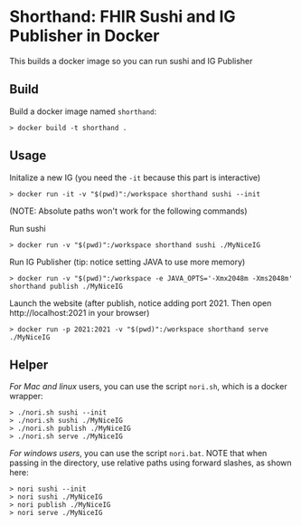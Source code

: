 # Shorthand: FHIR Sushi and IG Publisher in Docker

This builds a docker image so you can run sushi and IG Publisher

## Build

Build a docker image named `shorthand`:

```
> docker build -t shorthand .
```

## Usage

Initalize a new IG (you need the `-it` because this part is interactive)
```
> docker run -it -v "$(pwd)":/workspace shorthand sushi --init
```

(NOTE: Absolute paths won't work for the following commands)

Run sushi
```
> docker run -v "$(pwd)":/workspace shorthand sushi ./MyNiceIG
```

Run IG Publisher (tip: notice setting JAVA to use more memory)
```
> docker run -v "$(pwd)":/workspace -e JAVA_OPTS='-Xmx2048m -Xms2048m' shorthand publish ./MyNiceIG
```

Launch the website (after publish, notice adding port 2021. Then open
http://localhost:2021 in your browser)
```
> docker run -p 2021:2021 -v "$(pwd)":/workspace shorthand serve ./MyNiceIG
```

## Helper

*For Mac and linux* users, you can use the script `nori.sh`, which is a docker
wrapper:

```
> ./nori.sh sushi --init
> ./nori.sh sushi ./MyNiceIG
> ./nori.sh publish ./MyNiceIG
> ./nori.sh serve ./MyNiceIG
```

*For windows users*, you can use the script `nori.bat`. NOTE that when passing in
the directory, use relative paths using forward slashes, as shown here:

```
> nori sushi --init
> nori sushi ./MyNiceIG
> nori publish ./MyNiceIG
> nori serve ./MyNiceIG
```
